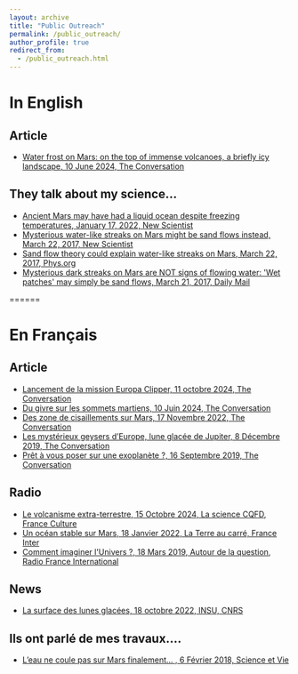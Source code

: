 ```yaml
---
layout: archive
title: "Public Outreach"
permalink: /public_outreach/
author_profile: true
redirect_from: 
  - /public_outreach.html
---
```


In English
======

## Article

* [Water frost on Mars: on the top of immense volcanoes, a briefly icy landscape, 10 June 2024, The Conversation](https://theconversation.com/water-frost-on-mars-on-the-top-of-immense-volcanoes-a-briefly-icy-landscape-231849)


## They talk about my science...

* [Ancient Mars may have had a liquid ocean despite freezing temperatures, January 17, 2022, New Scientist](https://www.newscientist.com/article/2304957-ancient-mars-may-have-had-a-liquid-ocean-despite-freezing-temperatures/)
* [Mysterious water-like streaks on Mars might be sand flows instead, March 22, 2017, New Scientist](https://www.newscientist.com/article/2125255-mysterious-water-like-streaks-on-mars-might-be-sand-flows-instead/)
* [Sand flow theory could explain water-like streaks on Mars, March 22, 2017, Phys.org](https://phys.org/news/2017-03-sand-theory-water-like-streaks-mars.html)
* [Mysterious dark streaks on Mars are NOT signs of flowing water: 'Wet patches' may simply be sand flows, March 21, 2017, Daily Mail](http://www.dailymail.co.uk/sciencetech/article-4334250/Red-planet-s-wet-streaks-SAND-instead.html)

======

En Français
======

## Article

* [Lancement de la mission Europa Clipper, 11 octobre 2024, The Conversation](https://theconversation.com/europa-clipper-une-mission-ambitieuse-pour-caracteriser-lhabitabilite-dune-lune-de-jupiter-240745)
* [Du givre sur les sommets martiens, 10 Juin 2024, The Conversation](https://theconversation.com/du-givre-deau-au-sommet-des-volcans-martiens-une-toute-nouvelle-decouverte-227404)
* [Des zone de cisaillements sur Mars, 17 Novembre 2022, The Conversation](https://theconversation.com/mars-est-asymetrique-on-comprend-maintenant-mieux-pourquoi-193419)
* [Les mystérieux geysers d’Europe, lune glacée de Jupiter, 8 Décembre 2019, The Conversation](https://theconversation.com/les-mysterieux-geysers-deurope-lune-glacee-de-jupiter-127860)
* [Prêt à vous poser sur une exoplanète ?, 16 Septembre 2019, The Conversation](https://theconversation.com/prets-a-vous-poser-sur-une-exoplanete-111781)

## Radio

* [Le volcanisme extra-terrestre, 15 Octobre 2024, La science CQFD, France Culture](https://www.radiofrance.fr/franceculture/podcasts/la-science-cqfd/volcanisme-extraterrestre-1777382)
* [Un océan stable sur Mars, 18 Janvier 2022, La Terre au carré, France Inter](https://www.franceinter.fr/emissions/la-terre-au-carre/la-terre-au-carre-du-mercredi-26-janvier-2022)
* [Comment imaginer l'Univers ?, 18 Mars 2019, Autour de la question, Radio France International](http://www.rfi.fr/emission/20190318-comment-imaginer-univers)

## News

* [La surface des lunes glacées, 18 octobre 2022, INSU, CNRS](https://www.insu.cnrs.fr/fr/cnrsinfo/la-surface-des-lunes-glacees-de-jupiter)

## Ils ont parlé de mes travaux....

* [L’eau ne coule pas sur Mars finalement… , 6 Février 2018, Science et Vie](https://www.science-et-vie.com/ciel-et-espace/l-eau-ne-coule-pas-sur-mars-finalement-10429)